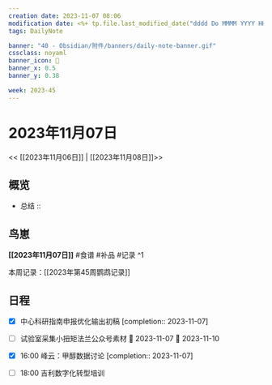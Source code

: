 ```yaml
---
creation date: 2023-11-07 08:06
modification date: <%+ tp.file.last_modified_date("dddd Do MMMM YYYY HH:mm:ss") %>
tags: DailyNote

banner: "40 - Obsidian/附件/banners/daily-note-banner.gif"
cssclass: noyaml
banner_icon: 💌
banner_x: 0.5
banner_y: 0.38

week: 2023-45
---
```


# 2023年11月07日

<< [[2023年11月06日]] | [[2023年11月08日]]>>


## 概览
- 总结 :: 



## 鸟崽
**[[2023年11月07日]]**
#食谱 
#补品 
#记录 
^1

本周记录：[[2023年第45周鹦鹉记录]]

## 日程
- [x] 中心科研指南申报优化输出初稿 [completion:: 2023-11-07]
- [ ] 试验室采集小扭矩法兰公众号素材 🛫 2023-11-07 📅 2023-11-10 
- [x] 16:00 峰云：甲醇数据讨论 [completion:: 2023-11-07]


- [ ] 18:00 吉利数字化转型培训